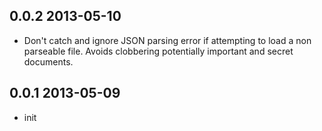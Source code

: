 ## 0.0.2 2013-05-10

* Don't catch and ignore JSON parsing error if attempting to load a non
  parseable file.  Avoids clobbering potentially important and secret documents.

## 0.0.1 2013-05-09

* init
